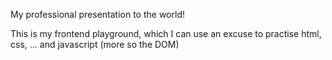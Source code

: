My professional presentation to the world!

This is my frontend playground, which I can use an excuse to practise html, css, ...
and javascript (more so the DOM)

